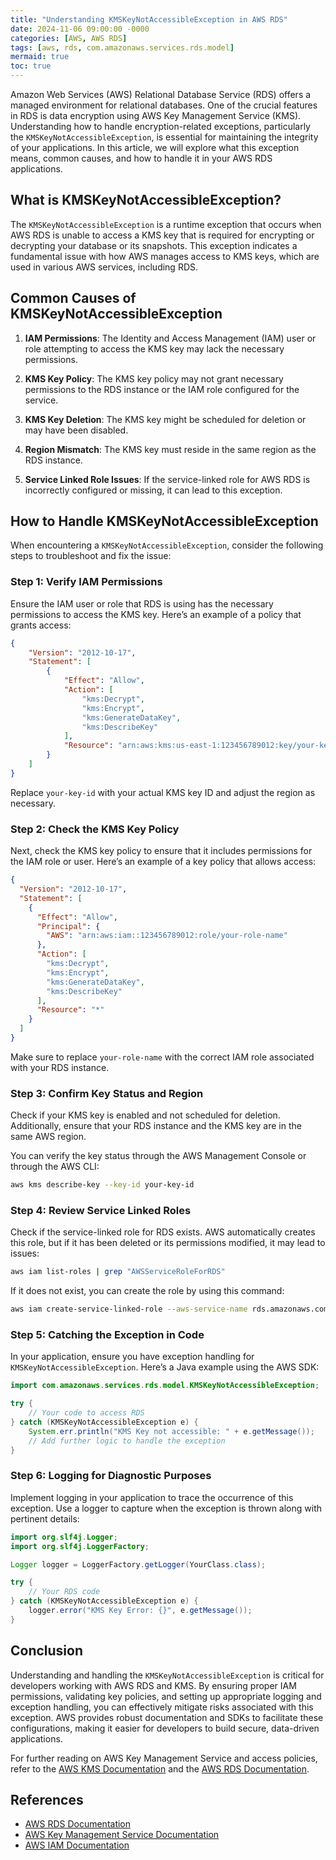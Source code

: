 ```yaml
---
title: "Understanding KMSKeyNotAccessibleException in AWS RDS"
date: 2024-11-06 09:00:00 -0000
categories: [AWS, AWS RDS]
tags: [aws, rds, com.amazonaws.services.rds.model]
mermaid: true
toc: true
---
```



Amazon Web Services (AWS) Relational Database Service (RDS) offers a managed environment for relational databases. One of the crucial features in RDS is data encryption using AWS Key Management Service (KMS). Understanding how to handle encryption-related exceptions, particularly the `KMSKeyNotAccessibleException`, is essential for maintaining the integrity of your applications. In this article, we will explore what this exception means, common causes, and how to handle it in your AWS RDS applications.

## What is KMSKeyNotAccessibleException?

The `KMSKeyNotAccessibleException` is a runtime exception that occurs when AWS RDS is unable to access a KMS key that is required for encrypting or decrypting your database or its snapshots. This exception indicates a fundamental issue with how AWS manages access to KMS keys, which are used in various AWS services, including RDS.

## Common Causes of KMSKeyNotAccessibleException

1. **IAM Permissions**: The Identity and Access Management (IAM) user or role attempting to access the KMS key may lack the necessary permissions.

2. **KMS Key Policy**: The KMS key policy may not grant necessary permissions to the RDS instance or the IAM role configured for the service.

3. **KMS Key Deletion**: The KMS key might be scheduled for deletion or may have been disabled.

4. **Region Mismatch**: The KMS key must reside in the same region as the RDS instance.

5. **Service Linked Role Issues**: If the service-linked role for AWS RDS is incorrectly configured or missing, it can lead to this exception.

## How to Handle KMSKeyNotAccessibleException

When encountering a `KMSKeyNotAccessibleException`, consider the following steps to troubleshoot and fix the issue:

### Step 1: Verify IAM Permissions

Ensure the IAM user or role that RDS is using has the necessary permissions to access the KMS key. Here’s an example of a policy that grants access:

```json
{
    "Version": "2012-10-17",
    "Statement": [
        {
            "Effect": "Allow",
            "Action": [
                "kms:Decrypt",
                "kms:Encrypt",
                "kms:GenerateDataKey",
                "kms:DescribeKey"
            ],
            "Resource": "arn:aws:kms:us-east-1:123456789012:key/your-key-id"
        }
    ]
}
```

Replace `your-key-id` with your actual KMS key ID and adjust the region as necessary.

### Step 2: Check the KMS Key Policy

Next, check the KMS key policy to ensure that it includes permissions for the IAM role or user. Here’s an example of a key policy that allows access:

```json
{
  "Version": "2012-10-17",
  "Statement": [
    {
      "Effect": "Allow",
      "Principal": {
        "AWS": "arn:aws:iam::123456789012:role/your-role-name"
      },
      "Action": [
        "kms:Decrypt",
        "kms:Encrypt",
        "kms:GenerateDataKey",
        "kms:DescribeKey"
      ],
      "Resource": "*"
    }
  ]
}
```

Make sure to replace `your-role-name` with the correct IAM role associated with your RDS instance.

### Step 3: Confirm Key Status and Region

Check if your KMS key is enabled and not scheduled for deletion. Additionally, ensure that your RDS instance and the KMS key are in the same AWS region.

You can verify the key status through the AWS Management Console or through the AWS CLI:

```bash
aws kms describe-key --key-id your-key-id
```

### Step 4: Review Service Linked Roles

Check if the service-linked role for RDS exists. AWS automatically creates this role, but if it has been deleted or its permissions modified, it may lead to issues:

```bash
aws iam list-roles | grep "AWSServiceRoleForRDS"
```

If it does not exist, you can create the role by using this command:

```bash
aws iam create-service-linked-role --aws-service-name rds.amazonaws.com
```

### Step 5: Catching the Exception in Code

In your application, ensure you have exception handling for `KMSKeyNotAccessibleException`. Here’s a Java example using the AWS SDK:

```java
import com.amazonaws.services.rds.model.KMSKeyNotAccessibleException;

try {
    // Your code to access RDS
} catch (KMSKeyNotAccessibleException e) {
    System.err.println("KMS Key not accessible: " + e.getMessage());
    // Add further logic to handle the exception
}
```

### Step 6: Logging for Diagnostic Purposes

Implement logging in your application to trace the occurrence of this exception. Use a logger to capture when the exception is thrown along with pertinent details:

```java
import org.slf4j.Logger;
import org.slf4j.LoggerFactory;

Logger logger = LoggerFactory.getLogger(YourClass.class);

try {
    // Your RDS code
} catch (KMSKeyNotAccessibleException e) {
    logger.error("KMS Key Error: {}", e.getMessage());
}
```

## Conclusion

Understanding and handling the `KMSKeyNotAccessibleException` is critical for developers working with AWS RDS and KMS. By ensuring proper IAM permissions, validating key policies, and setting up appropriate logging and exception handling, you can effectively mitigate risks associated with this exception. AWS provides robust documentation and SDKs to facilitate these configurations, making it easier for developers to build secure, data-driven applications.

For further reading on AWS Key Management Service and access policies, refer to the [AWS KMS Documentation](https://docs.aws.amazon.com/kms/latest/developerguide/overview.html) and the [AWS RDS Documentation](https://docs.aws.amazon.com/AmazonRDS/latest/UserGuide/Welcome.html).

## References

- [AWS RDS Documentation](https://docs.aws.amazon.com/AmazonRDS/latest/UserGuide/Welcome.html)
- [AWS Key Management Service Documentation](https://docs.aws.amazon.com/kms/latest/developerguide/overview.html)
- [AWS IAM Documentation](https://docs.aws.amazon.com/IAM/latest/UserGuide/whatis.html)
